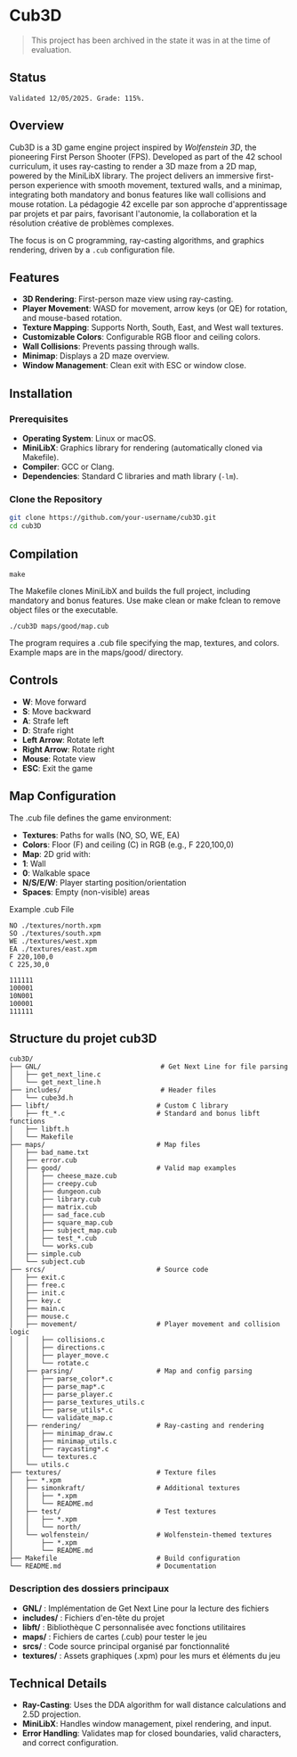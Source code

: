 # Cub3D

> This project has been archived in the state it was in at the time of evaluation.

## Status

<code>Validated 12/05/2025. Grade: 115%.</code>


## Overview
Cub3D is a 3D game engine project inspired by *Wolfenstein 3D*, the pioneering First Person Shooter (FPS). Developed as part of the 42 school curriculum, it uses ray-casting to render a 3D maze from a 2D map, powered by the MiniLibX library. The project delivers an immersive first-person experience with smooth movement, textured walls, and a minimap, integrating both mandatory and bonus features like wall collisions and mouse rotation. La pédagogie 42 excelle par son approche d'apprentissage par projets et par pairs, favorisant l'autonomie, la collaboration et la résolution créative de problèmes complexes.

The focus is on C programming, ray-casting algorithms, and graphics rendering, driven by a `.cub` configuration file.

## Features
- **3D Rendering**: First-person maze view using ray-casting.
- **Player Movement**: WASD for movement, arrow keys (or QE) for rotation, and mouse-based rotation.
- **Texture Mapping**: Supports North, South, East, and West wall textures.
- **Customizable Colors**: Configurable RGB floor and ceiling colors.
- **Wall Collisions**: Prevents passing through walls.
- **Minimap**: Displays a 2D maze overview.
- **Window Management**: Clean exit with ESC or window close.

## Installation

### Prerequisites
- **Operating System**: Linux or macOS.
- **MiniLibX**: Graphics library for rendering (automatically cloned via Makefile).
- **Compiler**: GCC or Clang.
- **Dependencies**: Standard C libraries and math library (`-lm`).

### Clone the Repository
```bash
git clone https://github.com/your-username/cub3D.git
cd cub3D
```
## Compilation

```shell
make
```

The Makefile clones MiniLibX and builds the full project, including mandatory and bonus features. Use make clean or make fclean to remove object files or the executable.

```shell
./cub3D maps/good/map.cub
```
The program requires a .cub file specifying the map, textures, and colors. Example maps are in the maps/good/ directory.

## Controls

- **W**: Move forward
- **S**: Move backward
- **A**: Strafe left
- **D**: Strafe right
- **Left Arrow**: Rotate left
- **Right Arrow**: Rotate right
- **Mouse**: Rotate view
- **ESC**: Exit the game

## Map Configuration

The .cub file defines the game environment:
- **Textures**: Paths for walls (NO, SO, WE, EA)
- **Colors**: Floor (F) and ceiling (C) in RGB (e.g., F 220,100,0)
- **Map**: 2D grid with:
- **1**: Wall
- **0**: Walkable space
- **N/S/E/W**: Player starting position/orientation
- **Spaces**: Empty (non-visible) areas

Example .cub File
```
NO ./textures/north.xpm
SO ./textures/south.xpm
WE ./textures/west.xpm
EA ./textures/east.xpm
F 220,100,0
C 225,30,0

111111
100001
10N001
100001
111111
```

## Structure du projet cub3D

```
cub3D/
├── GNL/                              # Get Next Line for file parsing
│   ├── get_next_line.c
│   └── get_next_line.h
├── includes/                         # Header files
│   └── cube3d.h
├── libft/                           # Custom C library
│   ├── ft_*.c                       # Standard and bonus libft functions
│   ├── libft.h
│   └── Makefile
├── maps/                            # Map files
│   ├── bad_name.txt
│   ├── error.cub
│   ├── good/                        # Valid map examples
│   │   ├── cheese_maze.cub
│   │   ├── creepy.cub
│   │   ├── dungeon.cub
│   │   ├── library.cub
│   │   ├── matrix.cub
│   │   ├── sad_face.cub
│   │   ├── square_map.cub
│   │   ├── subject_map.cub
│   │   ├── test_*.cub
│   │   └── works.cub
│   ├── simple.cub
│   └── subject.cub
├── srcs/                            # Source code
│   ├── exit.c
│   ├── free.c
│   ├── init.c
│   ├── key.c
│   ├── main.c
│   ├── mouse.c
│   ├── movement/                    # Player movement and collision logic
│   │   ├── collisions.c
│   │   ├── directions.c
│   │   ├── player_move.c
│   │   └── rotate.c
│   ├── parsing/                     # Map and config parsing
│   │   ├── parse_color*.c
│   │   ├── parse_map*.c
│   │   ├── parse_player.c
│   │   ├── parse_textures_utils.c
│   │   ├── parse_utils*.c
│   │   └── validate_map.c
│   ├── rendering/                   # Ray-casting and rendering
│   │   ├── minimap_draw.c
│   │   ├── minimap_utils.c
│   │   ├── raycasting*.c
│   │   └── textures.c
│   └── utils.c
├── textures/                        # Texture files
│   ├── *.xpm
│   ├── simonkraft/                  # Additional textures
│   │   ├── *.xpm
│   │   └── README.md
│   ├── test/                        # Test textures
│   │   ├── *.xpm
│   │   └── north/
│   └── wolfenstein/                 # Wolfenstein-themed textures
│       ├── *.xpm
│       └── README.md
├── Makefile                         # Build configuration
└── README.md                        # Documentation
```

### Description des dossiers principaux

- **GNL/** : Implémentation de Get Next Line pour la lecture des fichiers
- **includes/** : Fichiers d'en-tête du projet
- **libft/** : Bibliothèque C personnalisée avec fonctions utilitaires
- **maps/** : Fichiers de cartes (.cub) pour tester le jeu
- **srcs/** : Code source principal organisé par fonctionnalité
- **textures/** : Assets graphiques (.xpm) pour les murs et éléments du jeu

## Technical Details

- **Ray-Casting**: Uses the DDA algorithm for wall distance calculations and 2.5D projection.
- **MiniLibX**: Handles window management, pixel rendering, and input.
- **Error Handling**: Validates map for closed boundaries, valid characters, and correct configuration.
